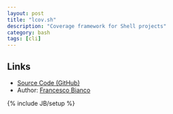 ```yaml
---
layout: post
title: "lcov.sh"
description: "Coverage framework for Shell projects"
category: bash
tags: [cli]
---
```



## Links

* [Source Code (GitHub)](https://github.com/javanile/lcov.sh)
* Author: [Francesco Bianco](https://github.com/francescobianco)

{% include JB/setup %}
